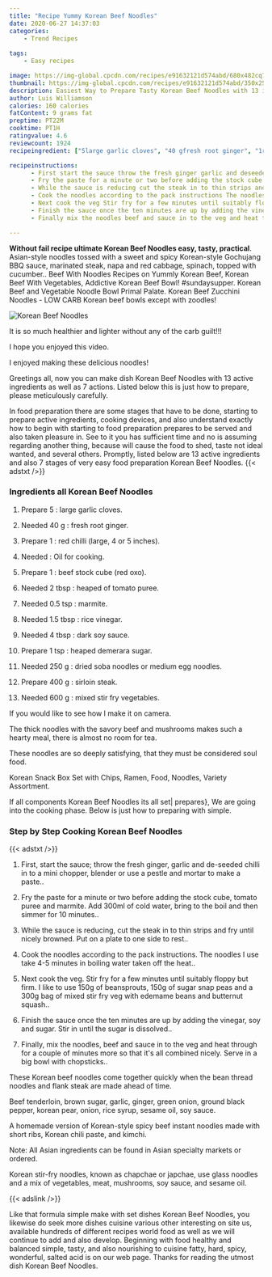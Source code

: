 ```yaml
---
title: "Recipe Yummy Korean Beef Noodles"
date: 2020-06-27 14:37:03
categories:
    - Trend Recipes
    
tags:
    - Easy recipes

image: https://img-global.cpcdn.com/recipes/e91632121d574abd/680x482cq70/korean-beef-noodles-recipe-main-photo.jpg
thumbnail: https://img-global.cpcdn.com/recipes/e91632121d574abd/350x250cq70/korean-beef-noodles-recipe-main-photo.jpg
description: Easiest Way to Prepare Tasty Korean Beef Noodles with 13 ingredients and 7 stages of easy cooking.
author: Luis Williamson
calories: 160 calories
fatContent: 9 grams fat
preptime: PT22M
cooktime: PT1H
ratingvalue: 4.6
reviewcount: 1924
recipeingredient: ["5large garlic cloves", "40 gfresh root ginger", "1red chilli large 4 or 5 inches", "Oil for cooking", "1beef stock cube red oxo", "2 tbspheaped of tomato puree", "0.5 tspmarmite", "1.5 tbsprice vinegar", "4 tbspdark soy sauce", "1 tspheaped demerara sugar", "250 gdried soba noodles or medium egg noodles", "400 gsirloin steak", "600 gmixed stir fry vegetables"]

recipeinstructions: 
      - First start the sauce throw the fresh ginger garlic and deseeded chilli in to a mini chopper blender or use a pestle and mortar to make a paste 
      - Fry the paste for a minute or two before adding the stock cube tomato puree and marmite Add 300ml of cold water bring to the boil and then simmer for 10 minutes 
      - While the sauce is reducing cut the steak in to thin strips and fry until nicely browned Put on a plate to one side to rest 
      - Cook the noodles according to the pack instructions The noodles I use take 45 minutes in boiling water taken off the heat 
      - Next cook the veg Stir fry for a few minutes until suitably floppy but firm I like to use 150g of beansprouts 150g of sugar snap peas and a 300g bag of mixed stir fry veg with edemame beans and butternut squash 
      - Finish the sauce once the ten minutes are up by adding the vinegar soy and sugar Stir in until the sugar is dissolved 
      - Finally mix the noodles beef and sauce in to the veg and heat through for a couple of minutes more so that its all combined nicely Serve in a big bowl with chopsticks

---
```




**Without fail recipe ultimate Korean Beef Noodles easy, tasty, practical**. Asian-style noodles tossed with a sweet and spicy Korean-style Gochujang BBQ sauce, marinated steak, napa and red cabbage, spinach, topped with cucumber.. Beef With Noodles Recipes on Yummly Korean Beef, Korean Beef With Vegetables, Addictive Korean Beef Bowl! #sundaysupper. Korean Beef and Vegetable Noodle Bowl Primal Palate. Korean Beef Zucchini Noodles - LOW CARB Korean beef bowls except with zoodles!


![Korean Beef Noodles](https://img-global.cpcdn.com/recipes/e91632121d574abd/680x482cq70/korean-beef-noodles-recipe-main-photo.jpg "Korean Beef Noodles")



It is so much healthier and lighter without any of the carb guilt!!!

I hope you enjoyed this video.

I enjoyed making these delicious noodles!


Greetings all, now you can make dish Korean Beef Noodles with 13 active ingredients as well as 7 actions. Listed below this is just how to prepare, please meticulously carefully.

In food preparation there are some stages that have to be done, starting to prepare active ingredients, cooking devices, and also understand exactly how to begin with starting to food preparation prepares to be served and also taken pleasure in. See to it you has sufficient time and no is assuming regarding another thing, because will cause the food to shed, taste not ideal wanted, and several others. Promptly, listed below are 13 active ingredients and also 7 stages of very easy food preparation Korean Beef Noodles.
{{< adstxt />}}

### Ingredients all Korean Beef Noodles


1. Prepare 5 : large garlic cloves.

1. Needed 40 g : fresh root ginger.

1. Prepare 1 : red chilli (large, 4 or 5 inches).

1. Needed  : Oil for cooking.

1. Prepare 1 : beef stock cube (red oxo).

1. Needed 2 tbsp : heaped of tomato puree.

1. Needed 0.5 tsp : marmite.

1. Needed 1.5 tbsp : rice vinegar.

1. Needed 4 tbsp : dark soy sauce.

1. Prepare 1 tsp : heaped demerara sugar.

1. Needed 250 g : dried soba noodles or medium egg noodles.

1. Prepare 400 g : sirloin steak.

1. Needed 600 g : mixed stir fry vegetables.


If you would like to see how I make it on camera.

The thick noodles with the savory beef and mushrooms makes such a hearty meal, there is almost no room for tea.

These noodles are so deeply satisfying, that they must be considered soul food.

Korean Snack Box Set with Chips, Ramen, Food, Noodles, Variety Assortment.


If all components Korean Beef Noodles its all set| prepares}, We are going into the cooking phase. Below is just how to preparing with simple.

### Step by Step Cooking Korean Beef Noodles

{{< adstxt />}}


1. First, start the sauce; throw the fresh ginger, garlic and de-seeded chilli in to a mini chopper, blender or use a pestle and mortar to make a paste..



1. Fry the paste for a minute or two before adding the stock cube, tomato puree and marmite. Add 300ml of cold water, bring to the boil and then simmer for 10 minutes..



1. While the sauce is reducing, cut the steak in to thin strips and fry until nicely browned. Put on a plate to one side to rest..



1. Cook the noodles according to the pack instructions. The noodles I use take 4-5 minutes in boiling water taken off the heat..



1. Next cook the veg. Stir fry for a few minutes until suitably floppy but firm. I like to use 150g of beansprouts, 150g of sugar snap peas and a 300g bag of mixed stir fry veg with edemame beans and butternut squash..



1. Finish the sauce once the ten minutes are up by adding the vinegar, soy and sugar. Stir in until the sugar is dissolved..



1. Finally, mix the noodles, beef and sauce in to the veg and heat through for a couple of minutes more so that it&#39;s all combined nicely. Serve in a big bowl with chopsticks..




These Korean beef noodles come together quickly when the bean thread noodles and flank steak are made ahead of time.

Beef tenderloin, brown sugar, garlic, ginger, green onion, ground black pepper, korean pear, onion, rice syrup, sesame oil, soy sauce.

A homemade version of Korean-style spicy beef instant noodles made with short ribs, Korean chili paste, and kimchi.

Note: All Asian ingredients can be found in Asian specialty markets or ordered.

Korean stir-fry noodles, known as chapchae or japchae, use glass noodles and a mix of vegetables, meat, mushrooms, soy sauce, and sesame oil.


{{< adslink />}}

Like that formula simple make with set dishes Korean Beef Noodles, you likewise do seek more dishes cuisine various other interesting on site us, available hundreds of different recipes world food as well as we will continue to add and also develop. Beginning with food healthy and balanced simple, tasty, and also nourishing to cuisine fatty, hard, spicy, wonderful, salted acid is on our web page. Thanks for reading the utmost dish Korean Beef Noodles.

